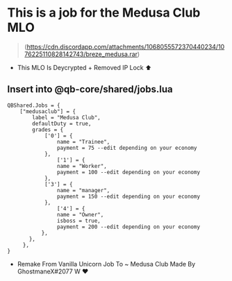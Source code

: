 # This is a job for the Medusa Club MLO
> (https://cdn.discordapp.com/attachments/1068055572370440234/1076225110828142743/breze_medusa.rar)
- This MLO Is Deycrypted + Removed IP Lock ⬆️

## Insert into @qb-core/shared/jobs.lua 
```
QBShared.Jobs = {
    ["medusaclub"] = {
		label = "Medusa Club",
		defaultDuty = true,
		grades = {
            ['0'] = {
                name = "Trainee",
                payment = 75 --edit depending on your economy
            },
		       	['1'] = {
                name = "Worker",
                payment = 100 --edit depending on your economy
            },
            ['3'] = {
                name = "manager",
                payment = 150 --edit depending on your economy
            },
		       	['4'] = {
                name = "Owner",
                isboss = true,
                payment = 200 --edit depending on your economy
           },
       },
	 },
}		
```
- Remake From Vanilla Unicorn Job To ~ Medusa Club
Made By GhostmaneX#2077 W ❤️
